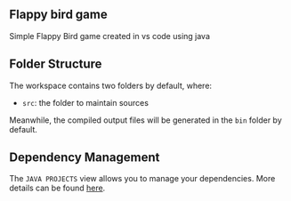 ## Flappy bird game

Simple Flappy Bird game created in vs code using java

## Folder Structure

The workspace contains two folders by default, where:

- `src`: the folder to maintain sources

Meanwhile, the compiled output files will be generated in the `bin` folder by default.


## Dependency Management

The `JAVA PROJECTS` view allows you to manage your dependencies. More details can be found [here](https://github.com/microsoft/vscode-java-dependency#manage-dependencies).


